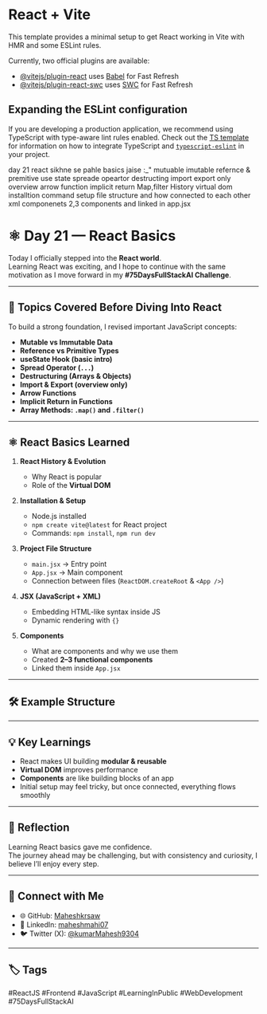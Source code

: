 # React + Vite

This template provides a minimal setup to get React working in Vite with HMR and some ESLint rules.

Currently, two official plugins are available:

- [@vitejs/plugin-react](https://github.com/vitejs/vite-plugin-react/blob/main/packages/plugin-react) uses [Babel](https://babeljs.io/) for Fast Refresh
- [@vitejs/plugin-react-swc](https://github.com/vitejs/vite-plugin-react/blob/main/packages/plugin-react-swc) uses [SWC](https://swc.rs/) for Fast Refresh

## Expanding the ESLint configuration

If you are developing a production application, we recommend using TypeScript with type-aware lint rules enabled. Check out the [TS template](https://github.com/vitejs/vite/tree/main/packages/create-vite/template-react-ts) for information on how to integrate TypeScript and [`typescript-eslint`](https://typescript-eslint.io) in your project.



day 21 
react sikhne se pahle basics jaise :_"
mutuable imutable
refernce & premitive
use state 
spreade opeartor 
destructing
import export only overview
arrow function
implicit return
Map,filter
History 
virtual dom
installtion
command 
setup
file structure and how connected to each other 
xml
componenets 
2,3 components and linked in app.jsx



# ⚛️ Day 21 — React Basics

Today I officially stepped into the **React world**.  
Learning React was exciting, and I hope to continue with the same motivation as I move forward in my **#75DaysFullStackAI Challenge**.

---

## 📌 Topics Covered Before Diving Into React
To build a strong foundation, I revised important JavaScript concepts:
- **Mutable vs Immutable Data**
- **Reference vs Primitive Types**
- **useState Hook (basic intro)**
- **Spread Operator (`...`)**
- **Destructuring (Arrays & Objects)**
- **Import & Export (overview only)**
- **Arrow Functions**
- **Implicit Return in Functions**
- **Array Methods: `.map()` and `.filter()`**

---

## ⚛️ React Basics Learned
1. **React History & Evolution**  
   - Why React is popular  
   - Role of the **Virtual DOM**

2. **Installation & Setup**  
   - Node.js installed  
   - `npm create vite@latest` for React project  
   - Commands: `npm install`, `npm run dev`  

3. **Project File Structure**  
   - `main.jsx` → Entry point  
   - `App.jsx` → Main component  
   - Connection between files (`ReactDOM.createRoot` & `<App />`)  

4. **JSX (JavaScript + XML)**  
   - Embedding HTML-like syntax inside JS  
   - Dynamic rendering with `{}`  

5. **Components**  
   - What are components and why we use them  
   - Created **2–3 functional components**  
   - Linked them inside `App.jsx`  

---

## 🛠️ Example Structure

---

## 💡 Key Learnings
- React makes UI building **modular & reusable**  
- **Virtual DOM** improves performance  
- **Components** are like building blocks of an app  
- Initial setup may feel tricky, but once connected, everything flows smoothly  

---

## 🎯 Reflection
Learning React basics gave me confidence.  
The journey ahead may be challenging, but with consistency and curiosity, I believe I’ll enjoy every step.

---

## 🔗 Connect with Me
- 🌐 GitHub: [Maheshkrsaw](https://github.com/Maheshkrsaw)  
- 💼 LinkedIn: [maheshmahi07](https://www.linkedin.com/in/maheshmahi07)  
- 🐦 Twitter (X): [@kumarMahesh9304](https://x.com/kumarMahesh9304)  

---

## 🏷️ Tags
#ReactJS #Frontend #JavaScript #LearningInPublic #WebDevelopment #75DaysFullStackAI
    